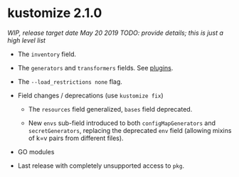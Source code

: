 # kustomize 2.1.0

  _WIP, release target date May 20 2019_
  _TODO: provide details; this is just a high level list_

 * The `inventory` field.

 * The `generators` and `transformers` fields.
   See [plugins](plugins.md).

 * The `--load_restrictions none` flag.

 * Field changes / deprecations (use `kustomize fix`)

   * The `resources` field generalized,
     `bases` field deprecated.

   * New `envs` sub-field introduced to both
     `configMapGenerators` and `secretGenerators`,
     replacing the deprecated `env` field
     (allowing mixins of k=v pairs from different files).

 * GO modules

 * Last release with completely unsupported access to `pkg`.
